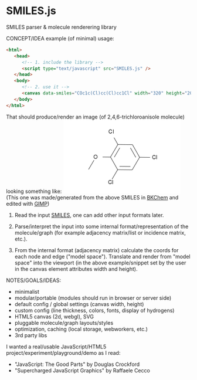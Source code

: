SMILES.js
=========

SMILES parser &amp; molecule renderering library

CONCEPT/IDEA example (of minimal) usage:

```html
<html>
   <head>
      <!-- 1. include the library -->	
      <script type="text/javascript" src="SMILES.js" />
   </head>
   <body>
      <!-- 2. use it -->
      <canvas data-smiles="COc1c(Cl)cc(Cl)cc1Cl" width="320" height="200"></canvas>
   </body>
</html>
```
That should produce/render an image (of 2,4,6-trichloroanisole molecule) looking something like: 
<img src="https://github.com/mbohun/SMILES.js/raw/master/TCA-320x200.png" alt="blah" width=320 height=200></img>
(This one was made/generated from the above SMILES in [BKChem](http://bkchem.zirael.org) and edited with [GIMP](http://www.gimp.org))

1. Read the input [SMILES](http://en.wikipedia.org/wiki/SMILES), one can add other input formats later. 

2. Parse/interpret the input into some internal format/representation of the molecule/graph (for example adjacency matrix/list or incidence matrix, etc.).

3. From the internal format (adjacency matrix) calculate the coords for each node and edge ("model space"). Translate and render from "model space" into the viewport (in the above example/snippet set by the user in the canvas element attributes width and height).

NOTES/GOALS/IDEAS:
- minimalist
- modular/portable (modules should run in browser or server side)
- default config / global settings (canvas width, height)
- custom config (line thickness, colors, fonts, display of hydrogens)
- HTML5 canvas (2d, webgl), SVG
- pluggable molecule/graph layouts/styles
- optimization, caching (local storage, webworkers, etc.)
- 3rd party libs

I wanted a real/usable JavaScript/HTML5 project/experiment/playground/demo as I read:
- "JavaScript: The Good Parts" by Douglas Crockford
- "Supercharged JavaScript Graphics" by Raffaele Cecco

